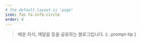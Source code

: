 ```yaml
---
# the default layout is 'page'
icon: fas fa-info-circle
order: 4
---
```


> 배운 지식, 깨달음 등을 공유하는 블로그입니다.
{: .prompt-tip }

